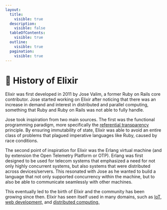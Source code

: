 ```yaml
---
layout:
  title:
    visible: true
  description:
    visible: false
  tableOfContents:
    visible: true
  outline:
    visible: true
  pagination:
    visible: true
---
```


# 🦋 History of Elixir

Elixir was first developed in 2011 by Jose Valim, a former Ruby on Rails core contributor. Jose started working on Elixir after noticing that there was an increase in demand and interest in distributed and parallel computing, something that Ruby and Ruby on Rails was not able to fully handle.

Jose took inspiration from two main sources. The first was the functional programming paradigm, more specifically the [referential transparency](why-functional-programming.md#referential-transparency) principle. By ensuring immutability of state, Elixir was able to avoid an entire class of problems that plagued imperative languages like Ruby, caused by race conditions.

The second point of inspiration for Elixir was the Erlang virtual machine (and by extension the Open Telemetry Platform or OTP). Erlang was first designed to be used for telecom systems that emphasized a need for not only highly concurrent systems, but also systems that were distributed across devices/servers. This resonated with Jose as he wanted to build a language that not only supported concurrency within the machine, but to also be able to communicate seamlessly with other machines.

This eventually led to the birth of Elixir and the community has been growing since then. Elixir has seen itself used in many domains, such as [IoT,](https://nerves-project.org/) [web development,](https://www.phoenixframework.org/) and [distributed computing.](https://discord.com/blog/how-discord-scaled-elixir-to-5-000-000-concurrent-users)
